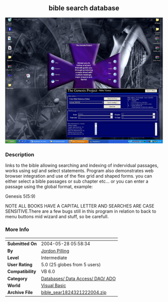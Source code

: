 ﻿<div align="center">

## bible search database

<img src="PIC20041221524243243.JPG">
</div>

### Description

links to the bible allowing searching and indexing of indervidual passages, works using sql and select statements. Program also demonstrates web browser integration and use of the flex grid and shaped forms. you can either select a bible passages or sub chapter etc... or you can enter a passage using the global format, example:

Genesis 5(5:9)

NOTE ALL BOOKS HAVE A CAPITAL LETTER AND SEARCHES ARE CASE SENSITIVE.There are a few bugs still in this program in relation to back to menu buttons mid wizard and stuff, so be carefull.
 
### More Info
 


<span>             |<span>
---                |---
**Submitted On**   |2004-05-28 05:58:34
**By**             |[Jordon Pilling](https://github.com/Planet-Source-Code/PSCIndex/blob/master/ByAuthor/jordon-pilling.md)
**Level**          |Intermediate
**User Rating**    |5.0 (25 globes from 5 users)
**Compatibility**  |VB 6\.0
**Category**       |[Databases/ Data Access/ DAO/ ADO](https://github.com/Planet-Source-Code/PSCIndex/blob/master/ByCategory/databases-data-access-dao-ado__1-6.md)
**World**          |[Visual Basic](https://github.com/Planet-Source-Code/PSCIndex/blob/master/ByWorld/visual-basic.md)
**Archive File**   |[bible\_sear1824321222004\.zip](https://github.com/Planet-Source-Code/jordon-pilling-bible-search-database__1-57512/archive/master.zip)








